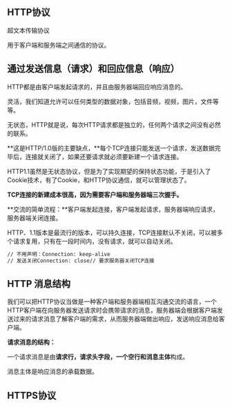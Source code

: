 ## HTTP协议

超文本传输协议

用于客户端和服务端之间通信的协议。

## 通过发送信息（请求）和回应信息（响应）

HTTP都是由客户端发起请求的，并且由服务器端回应响应消息的。

灵活，我们知道允许可以任何类型的数据对象，包括音频，视频，图片，文件等等。

无状态，HTTP就是说，每次HTTP请求都是独立的，任何两个请求之间没有必然的联系。

**这是HTTP/1.0版的主要缺点，**每个TCP连接只能发送一个请求，发送数据完毕后，连接就关闭了，如果还要请求就必须要新建一个请求连接。

HTTP1.1虽然是无状态协议，但是为了实现期望的保持状态功能，于是引入了Cookie技术，有了Cookie，和HTTP协议通信，就可以管理状态了。



**TCP连接的新建成本很高，因为需要客户端和服务器端三次握手。**

**交流的简单流程：**客户端发起连接，客户端发起请求，服务器端响应请求，服务器端关闭连接。

HTTP、1.1版本是最流行的版本，可以持久连接，TCP连接默认不关闭，可以被多个请求复用，只有在一段时间内，没有请求，就可以自动关闭。

```html
// 不用声明：Connection: keep-alive
// 发送关闭Connection: close// 要求服务器关闭TCP连接
```

## HTTP 消息结构

我们可以把HTTP协议当做是一种客户端和服务器端相互沟通交流的语言，一个HTTP客户端在向服务器发送请求时会携带请求的消息，服务器端会根据客户端发送过来的请求消息了解客户端的需求，从而服务器端做出响应，发送响应消息给客户端。

**请求消息的结构：**

一个请求消息是由**请求行，请求头字段，一个空行和消息主体**构成。

消息主体是响应消息的承载数据。



## HTTPS协议

